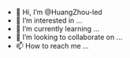 - 👋 Hi, I’m @HuangZhou-led
- 👀 I’m interested in ...
- 🌱 I’m currently learning ...
- 💞️ I’m looking to collaborate on ...
- 📫 How to reach me ...

<!---
HuangZhou-led/HuangZhou-led is a ✨ special ✨ repository because its `README.md` (this file) appears on your GitHub profile.
You can click the Preview link to take a look at your changes.
--->
